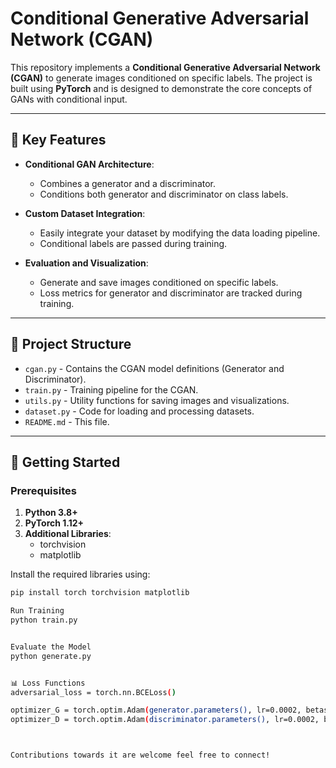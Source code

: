 # Conditional Generative Adversarial Network (CGAN)

This repository implements a **Conditional Generative Adversarial Network (CGAN)** to generate images conditioned on specific labels. The project is built using **PyTorch** and is designed to demonstrate the core concepts of GANs with conditional input.

---

## 🌟 Key Features

- **Conditional GAN Architecture**:
  - Combines a generator and a discriminator.
  - Conditions both generator and discriminator on class labels.

- **Custom Dataset Integration**:
  - Easily integrate your dataset by modifying the data loading pipeline.
  - Conditional labels are passed during training.

- **Evaluation and Visualization**:
  - Generate and save images conditioned on specific labels.
  - Loss metrics for generator and discriminator are tracked during training.

---

## 📂 Project Structure

- `cgan.py` - Contains the CGAN model definitions (Generator and Discriminator).
- `train.py` - Training pipeline for the CGAN.
- `utils.py` - Utility functions for saving images and visualizations.
- `dataset.py` - Code for loading and processing datasets.
- `README.md` - This file.

---

## 🚀 Getting Started

### Prerequisites

1. **Python 3.8+**
2. **PyTorch 1.12+**
3. **Additional Libraries**:
   - torchvision
   - matplotlib

Install the required libraries using:
```bash
pip install torch torchvision matplotlib

Run Training
python train.py


Evaluate the Model
python generate.py


📊 Loss Functions
adversarial_loss = torch.nn.BCELoss()

optimizer_G = torch.optim.Adam(generator.parameters(), lr=0.0002, betas=(0.5, 0.999))
optimizer_D = torch.optim.Adam(discriminator.parameters(), lr=0.0002, betas=(0.5, 0.999))



Contributions towards it are welcome feel free to connect!









